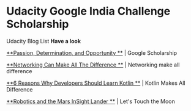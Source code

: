 # Udacity Google India Challenge Scholarship


Udacity Blog List **Have a look**

[**Passion, Determination, and Opportunity **](https://blog.udacity.com/2018/05/passion-determination-opportunity-google-developer-scholarship.html) | Google Scholarship

[**Networking Can Make All The Difference **](https://blog.udacity.com/2018/05/networking-can-make-all-the-difference.html) | Networking make all difference

[**6 Reasons Why Developers Should Learn Kotlin **](https://blog.udacity.com/2018/05/why-developers-should-learn-kotlin.html) | Kotlin Makes All Difference

[**Robotics and the Mars InSight Lander **](https://blog.udacity.com/2018/05/robotics-mars-insight-lander.html) | Let's Touch the Moon
